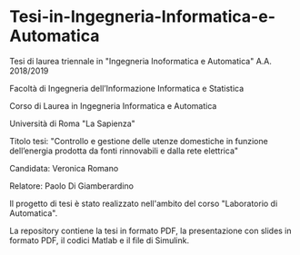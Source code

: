 # Tesi-in-Ingegneria-Informatica-e-Automatica

Tesi di laurea triennale in "Ingegneria Inoformatica e Automatica" A.A. 2018/2019

  

Facoltà di Ingegneria dell’Informazione Informatica e Statistica

Corso di Laurea in Ingegneria Informatica e Automatica

Università di Roma "La Sapienza"

  

Titolo tesi: "Controllo e gestione delle utenze domestiche in funzione dell’energia prodotta da fonti rinnovabili e dalla rete elettrica"

Candidata: Veronica Romano

Relatore: Paolo Di Giamberardino

  

Il progetto di tesi è stato realizzato nell'ambito del corso "Laboratorio di Automatica". 



La repository contiene la tesi in formato PDF, la presentazione con slides in formato PDF, il codici Matlab e il file di Simulink.
